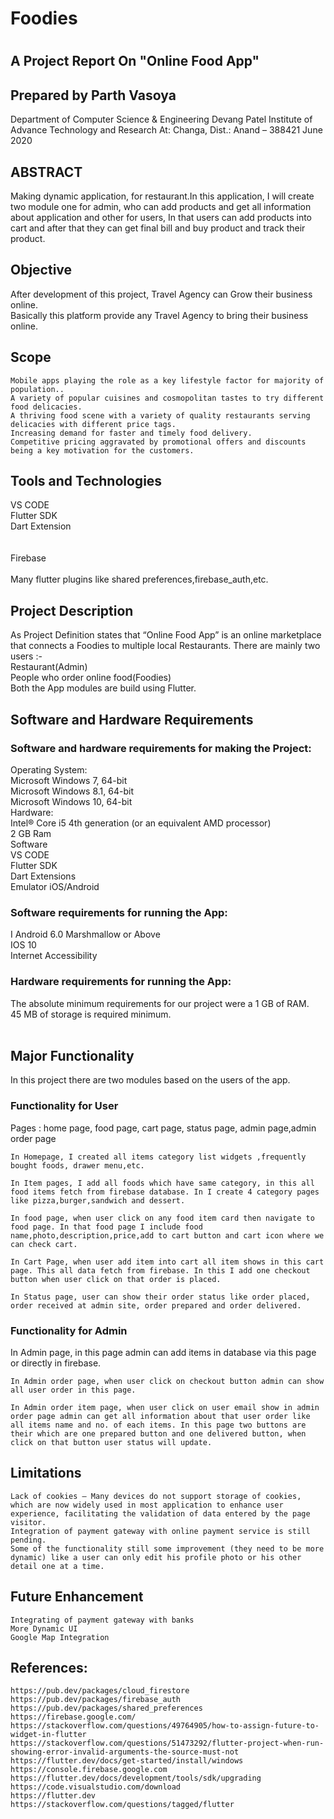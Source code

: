 <h1> Foodies <h1>

## A Project Report On "Online Food App"

## Prepared by Parth Vasoya 
  
Department of Computer Science & Engineering
Devang Patel Institute of Advance Technology and Research
At: Changa, Dist.: Anand – 388421
June 2020 


## ABSTRACT


Making dynamic application, for restaurant.In this application, I will create two module one for admin, who can add products and get all information about application and other for users,
In that users can add products into cart and after that they can get final bill and buy product and track their product.

## Objective
After development of this project, Travel Agency can Grow their business online.  
Basically this platform provide any Travel Agency to bring their business online.
  
## Scope
	Mobile apps playing the role as a key lifestyle factor for majority of population..
	A variety of popular cuisines and cosmopolitan tastes to try different food delicacies. 
	A thriving food scene with a variety of quality restaurants serving delicacies with different price tags. 
	Increasing demand for faster and timely food delivery. 
	Competitive pricing aggravated by promotional offers and discounts being a key motivation for the customers.

## Tools and Technologies
VS CODE</br>
Flutter SDK</br>
Dart Extension</br></br></br>
Firebase</br></br>
Many flutter plugins like shared preferences,firebase_auth,etc.</br>


## Project Description


As Project Definition states that “Online Food App” is an online marketplace that connects a Foodies to multiple local Restaurants.
	There are mainly two users :-</br>
	Restaurant(Admin)</br>
	People who order online food(Foodies)</br>
	Both the App modules are build using Flutter.</br>



## Software and Hardware Requirements 
<h3> Software and hardware requirements for making the Project: </h3>
	Operating System:</br>
	Microsoft Windows 7, 64-bit</br>
	Microsoft Windows 8.1, 64-bit</br>
	Microsoft Windows 10, 64-bit</br>
	Hardware:</br>
	Intel® Core i5 4th generation (or an equivalent AMD processor)</br>
	2 GB Ram</br>
	Software</br>
	VS CODE</br>
	Flutter SDK</br>
	Dart Extensions</br>
	Emulator iOS/Android</br>

<h3> Software requirements for running the App: </h3> 
	I Android 6.0 Marshmallow or Above</br>
	IOS 10</br>
	Internet Accessibility</br>
	
<h3> Hardware requirements for running the App: </h3>
	The absolute minimum requirements for our project were a 1 GB of RAM.</br>
	45 MB of storage is required minimum.</br>
 
 
## Major Functionality 
In this project there are two modules based on the users of the app.
<h3> Functionality for User </h3>
	Pages : home page, food page, cart page, status page, admin page,admin order page

	In Homepage, I created all items category list widgets ,frequently bought foods, drawer menu,etc.

	In Item pages, I add all foods which have same category, in this all food items fetch from firebase database. In I create 4 category pages like pizza,burger,sandwich and dessert.

	In food page, when user click on any food item card then navigate to food page. In that food page I include food name,photo,description,price,add to cart button and cart icon where we can check cart.

	In Cart Page, when user add item into cart all item shows in this cart page. This all data fetch from firebase. In this I add one checkout button when user click on that order is placed.

	In Status page, user can show their order status like order placed, order received at admin site, order prepared and order delivered.

<h3> Functionality for Admin </h3>
	In Admin page, in this page admin can add items in database via this page or directly in firebase.

	In Admin order page, when user click on checkout button admin can show all user order in this page.

	In Admin order item page, when user click on user email show in admin order page admin can get all information about that user order like all items name and no. of each items. In this page two buttons are their which are one prepared button and one delivered button, when click on that button user status will update.
 


## Limitations

	Lack of cookies – Many devices do not support storage of cookies, which are now widely used in most application to enhance user experience, facilitating the validation of data entered by the page visitor.
	Integration of payment gateway with online payment service is still pending.
	Some of the functionality still some improvement (they need to be more dynamic) like a user can only edit his profile photo or his other detail one at a time.


## Future Enhancement

	Integrating of payment gateway with banks
	More Dynamic UI 
	Google Map Integration


## References:
	https://pub.dev/packages/cloud_firestore
	https://pub.dev/packages/firebase_auth
	https://pub.dev/packages/shared_preferences
	https://firebase.google.com/
	https://stackoverflow.com/questions/49764905/how-to-assign-future-to-widget-in-flutter
	https://stackoverflow.com/questions/51473292/flutter-project-when-run-showing-error-invalid-arguments-the-source-must-not
	https://flutter.dev/docs/get-started/install/windows
	https://console.firebase.google.com
	https://flutter.dev/docs/development/tools/sdk/upgrading
	https://code.visualstudio.com/download
	https://flutter.dev
	https://stackoverflow.com/questions/tagged/flutter
